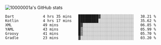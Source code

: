 ![10000001a's GitHub stats](https://github-readme-stats.vercel.app/api?username=10000001a&show_icons=true&theme=onedark&count_private=true)

<!-- [![Top Langs](https://github-readme-stats.vercel.app/api/top-langs/?username=10000001a&layout=compact&theme=onedark&langs_count=5)](https://github.com/anuraghazra/github-readme-stats) -->
<!--
**10000001a/10000001a** is a ✨ _special_ ✨ repository because its `README.md` (this file) appears on your GitHub profile.

Here are some ideas to get you started:

- 🔭 I’m currently working on ...
- 🌱 I’m currently learning ...
- 👯 I’m looking to collaborate on ...
- 🤔 I’m looking for help with ...
- 💬 Ask me about ...
- 📫 How to reach me: ...
- 😄 Pronouns: ...
- ⚡ Fun fact: ...
-->

<!--START_SECTION:waka-->

```text
Dart             4 hrs 35 mins   █████████▓░░░░░░░░░░░░░░░   38.21 %
Kotlin           4 hrs 17 mins   █████████░░░░░░░░░░░░░░░░   35.62 %
XML              49 mins         █▓░░░░░░░░░░░░░░░░░░░░░░░   06.85 %
YAML             43 mins         █▒░░░░░░░░░░░░░░░░░░░░░░░   05.99 %
Groovy           41 mins         █▒░░░░░░░░░░░░░░░░░░░░░░░   05.70 %
Gradle           23 mins         ▓░░░░░░░░░░░░░░░░░░░░░░░░   03.20 %
```

<!--END_SECTION:waka-->
